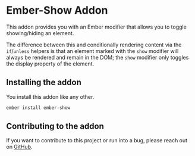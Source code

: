 # Ember-Show Addon

This addon provides you with an Ember modifier that allows you to toggle showing/hiding an element.

The difference between this and conditionally rendering content via the `if`/`unless` helpers is that
an element marked with the `show` modifier will always be rendered and remain in the DOM; the `show`
modifier only toggles the display property of the element.

## Installing the addon

You install this addon like any other.

```sh
ember install ember-show
```

## Contributing to the addon

If you want to contribute to this project or run into a bug, please reach out on [GitHub](https://github.com/geneukum/ember-show).
